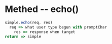 **Methed -- echo()**
=====================
```js
simple.echo(req, res)
  req => what user type begun with promptChar
	res => response when target
return => simple
```
